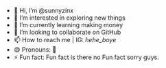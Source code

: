 - 👋 Hi, I’m @sunnyzinx
- 👀 I’m interested in exploring new things 
- 🌱 I’m currently learning making money 
- 💞️ I’m looking to collaborate on GitHub 
- 📫 How to reach me | IG: _hehe_boye_
- 😄 Pronouns: 🦆
- ⚡ Fun fact: Fun fact is there no Fun fact sorry guys.

<!---
sunnyzinx/sunnyzinx is a ✨ special ✨ repository because its `README.md` (this file) appears on your GitHub profile.
You can click the Preview link to take a look at your changes.
--->
